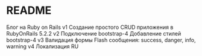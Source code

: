# README
Блог на Ruby on Rails
v1
   Создание простого CRUD приложения в RubyOnRails 5.2.2
v2
   Подключение bootstrap-4
   Добавление стилей bootstrap-4
v3
   Валидация формы
   Flash сообщения: success, danger, info, warning
v4
   Локализация RU
